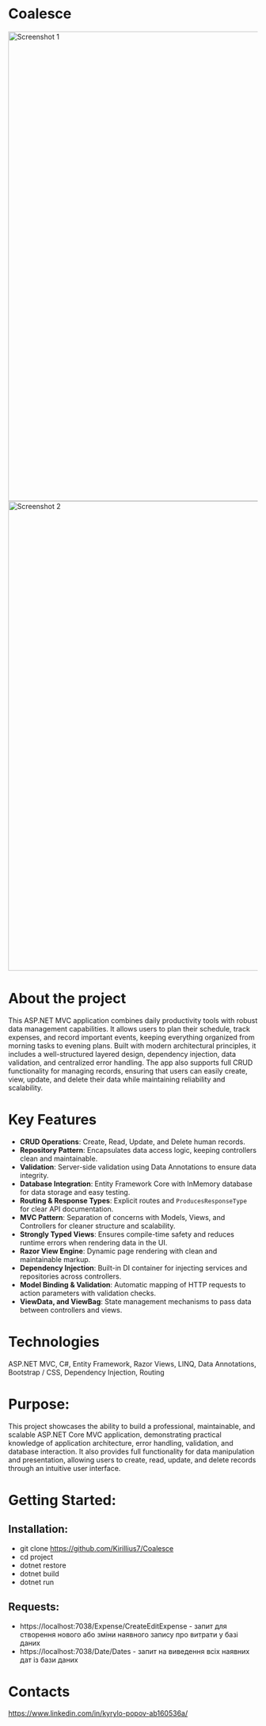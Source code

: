 # Coalesce

<img height="949" alt="Screenshot 1" width="800" src="https://github.com/user-attachments/assets/76edd6aa-83a9-4c79-a9f7-686037005e65" />
<img height="949" alt="Screenshot 2" width="800" src="https://github.com/user-attachments/assets/2d38cb87-b12a-44b4-903a-6acecc93a826" />

# About the project
This ASP.NET MVC application combines daily productivity tools with robust data management capabilities. It allows users to plan their schedule, track expenses, and record important events, keeping everything organized from morning tasks to evening plans. Built with modern architectural principles, it includes a well-structured layered design, dependency injection, data validation, and centralized error handling. The app also supports full CRUD functionality for managing records, ensuring that users can easily create, view, update, and delete their data while maintaining reliability and scalability.

# Key Features
- **CRUD Operations**: Create, Read, Update, and Delete human records.
- **Repository Pattern**: Encapsulates data access logic, keeping controllers clean and maintainable.
- **Validation**: Server-side validation using Data Annotations to ensure data integrity.
- **Database Integration**: Entity Framework Core with InMemory database for data storage and easy testing.
- **Routing & Response Types**: Explicit routes and `ProducesResponseType` for clear API documentation.
- **MVC Pattern**: Separation of concerns with Models, Views, and Controllers for cleaner structure and scalability.
- **Strongly Typed Views**: Ensures compile-time safety and reduces runtime errors when rendering data in the UI.
- **Razor View Engine**: Dynamic page rendering with clean and maintainable markup.
- **Dependency Injection**: Built-in DI container for injecting services and repositories across controllers.
- **Model Binding & Validation**: Automatic mapping of HTTP requests to action parameters with validation checks.
- **ViewData, and ViewBag**: State management mechanisms to pass data between controllers and views.

# Technologies
ASP.NET MVC, C#, Entity Framework, Razor Views, LINQ, Data Annotations, Bootstrap / CSS, Dependency Injection, Routing

# Purpose:
This project showcases the ability to build a professional, maintainable, and scalable ASP.NET Core MVC application, demonstrating practical knowledge of application architecture, error handling, validation, and database interaction. It also provides full functionality for data manipulation and presentation, allowing users to create, read, update, and delete records through an intuitive user interface.

# Getting Started:
## Installation:
- git clone https://github.com/Kirillius7/Coalesce
- cd project
- dotnet restore
- dotnet build
- dotnet run
## Requests:
- https://localhost:7038/Expense/CreateEditExpense - запит для створення нового або зміни наявного запису про витрати у базі даних 
- https://localhost:7038/Date/Dates - запит на виведення всіх наявних дат із бази даних
 
# Contacts
https://www.linkedin.com/in/kyrylo-popov-ab160536a/

